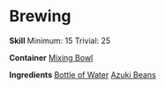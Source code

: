 <!-- TITLE: Azuki Bean Tea -->
<!-- SUBTITLE: Water infused with red azuki bean. It has a sweet odor -->

# Brewing
**Skill**
Minimum: 15
Trivial: 25

**Container**
[Mixing Bowl](mixing-bowl)

**Ingredients**
[Bottle of Water](bottle-of-water)
[Azuki Beans](azuki-beans)